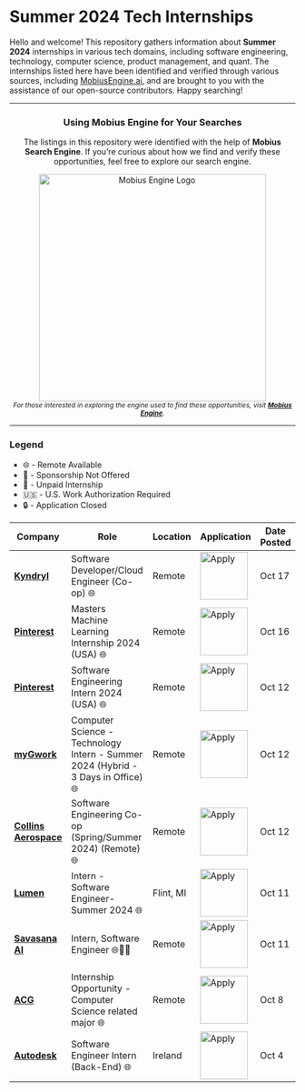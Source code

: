 # Summer 2024 Tech Internships

Hello and welcome! This repository gathers information about **Summer 2024** internships in various tech domains, including software engineering, technology, computer science, product management, and quant. The internships listed here have been identified and verified through various sources, including [MobiusEngine.ai](https://search.mobiusengine.ai/), and are brought to you with the assistance of our open-source contributors. Happy searching!

---

<div align="center">
	<h3>Using Mobius Engine for Your Searches</h3>
	<p>
		The listings in this repository were identified with the help of <strong>Mobius Search Engine</strong>. If you’re curious about how we find and verify these opportunities, feel free to explore our search engine.
		<br>
		<div>
			<a href="https://search.mobiusengine.ai">
				<img src="https://media.discordapp.net/attachments/1026754092346920973/1161766815463129238/pulse-browser_dTC7yVNBpS.png?ex=65397ea9&is=652709a9&hm=44503203ac3b657c70cd416fe7f95c24d4609777e490bc2a678fb64a0b4e0025&=" width="400" alt="Mobius Engine Logo">
			</a>
		</div>
		<sub><i>For those interested in exploring the engine used to find these opportunities, visit <a href="https://search.mobiusengine.ai"><strong>Mobius Engine</strong></a>.</i></sub>
	</p>
</div>

---

### Legend
 - 🌐 - Remote Available
 - 🚫 - Sponsorship Not Offered
 - 💸 - Unpaid Internship
 - 🇺🇸 - U.S. Work Authorization Required
 - 🔒 - Application Closed

| Company | Role | Location | Application | Date Posted |
| ------- | ---- | -------- | ---------------- | ----------- |
| **[Kyndryl](https://www.linkedin.com/company/kyndryl/)** | Software Developer/Cloud Engineer (Co-op) 🌐 | Remote | <a href="https://kyndryl.wd5.myworkdayjobs.com/KyndrylProfessionalCareers/job/Dallas-TX-USA/Software-Developer-Cloud-Engineer--Co-op-_R-7950?source=REC_APPLICANT_SOURCE_LinkedIn"><img src="https://i.imgur.com/aPTxqfe.png" width="84" alt="Apply">| Oct 17 |
| **[Pinterest](https://www.linkedin.com/company/pinterest)** | Masters Machine Learning Internship 2024 (USA) 🌐 | Remote | <a href="https://www.pinterestcareers.com/en/jobs/5380016/masters-machine-learning-internship-2024-usa/?gh_jid=5380016"><img src="https://i.imgur.com/aPTxqfe.png" width="84" alt="Apply">| Oct 16 |
| **[Pinterest](https://www.linkedin.com/company/pinterest)** | Software Engineering Intern 2024 (USA) 🌐 | Remote | <a href="https://www.pinterestcareers.com/en/jobs/5379900/software-engineering-intern-2024-usa/?gh_jid=5379900"><img src="https://i.imgur.com/aPTxqfe.png" width="84" alt="Apply">| Oct 12 |
| **[myGwork](https://www.linkedin.com/company/mygwork/)** | Computer Science - Technology Intern - Summer 2024 (Hybrid - 3 Days in Office) 🌐 | Remote | <a href="https://www.careerbuilder.com/regional_sites"><img src="https://i.imgur.com/aPTxqfe.png" width="84" alt="Apply">| Oct 12 |
| **[Collins Aerospace](https://www.linkedin.com/company/collins-aerospace/)** | Software Engineering Co-op (Spring/Summer 2024) (Remote) 🌐 | Remote | <a href="https://careers.rtx.com/global/en/job/RAYTGLOBAL01656870EXTERNALENGLOBAL/Software-Engineering-Co-op-Spring-Summer-2024-Remote?utm_source=linkedin&utm_medium=phenom-feeds"><img src="https://i.imgur.com/aPTxqfe.png" width="84" alt="Apply">| Oct 12 |
| **[Lumen](https://www.linkedin.com/company/lumentechnologies/)** | Intern - Software Engineer- Summer 2024 🌐 | Flint, MI | <a href="https://www.wayup.com/i-Information-Technology-and-Services-j-Intern-Software-Engineer-Summer-2024-Lumen-999353393483603"><img src="https://i.imgur.com/aPTxqfe.png" width="84" alt="Apply">| Oct 11 |
| **[Savasana AI](https://www.linkedin.com/company/savasana-ai/)** | Intern, Software Engineer 🌐🚫💸 | Remote | <a href="https://wellfound.com/jobs/2506887-software-engineer-intern-back-end"><img src="https://i.imgur.com/aPTxqfe.png" width="84" alt="Apply">| Oct 11 |
| **[ACG](https://www.linkedin.com/company/association-for-corporate-growth/)** | Internship Opportunity - Computer Science related major 🌐 | Remote | <a href="https://www.ziprecruiter.com/jobs/acg-e5f88cf0/internship-opportunity-computer-science-related-major-94b0aa10?lvk=0yKjK0j2-Y5p_Bho90Ks1Q.--N6v85WPEB"><img src="https://i.imgur.com/aPTxqfe.png" width="84" alt="Apply">| Oct 8 |
| **[Autodesk](https://www.linkedin.com/company/lumentechnologies/)** | Software Engineer Intern (Back-End) 🌐 | Ireland | <a href="https://autodesk.wd1.myworkdayjobs.com/Ext/job/Intern--Software-Engineer_23WD72459-1"><img src="https://i.imgur.com/aPTxqfe.png" width="84" alt="Apply">| Oct 4 |
